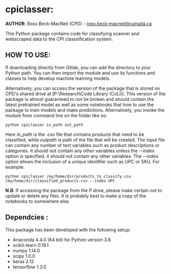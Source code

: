 # cpiclasser:
**AUTHOR**: Ross Beck-MacNeil (CPD) - ross.beck-macneil@canada.ca

This Python package contains code for classifying scanner and webscraped data to the CPI classsification system.

## HOW TO USE:
If downloading directly from Gitlab, you can add the directory to your Python path. You can then import the module
and use its functions and classes to help develop machine learning models. 

Alternatively, you can access the version of the package that is stored on CPD's
shared drive at [P:\Research\Code Library (CoLi)]. This version of the package
is almost guaranteed to not be broken and should contain the latest pretrained
model as well as some notebooks that how to use the package to train models and
make predictions. Alternatively, you invoke the module from command line on the folder like so:

```
python cpiclasser in_path out_path
```

Here *in_path* is the .csv file that contains products that need to be classified, while *outpath* is path
of the file that will be created. The input file can contain any number of text variables such as product descriptions
or categories. It should not contain any other variables unless the *--index* option is specified, it should not contain any other variables.
The *--index* option allows the inclusion of a unique identifier such as UPC or SKU. For example:

```
python cpiclasser /my/home/dir/products_to_classify.csv /my/home/dir/classified_products.csv --index UPC
```

**N.B**: If accessing the package from the P drive, please make certain not
to update or delete any files. It is probably best to make a copy of the notebooks
to somewhere else.

## Dependcies :
This package has been developed with the following setup:
* Anaconda 4.4.0 (64 bit) for Python version 3.6 
* scikit-learn 0.19.1 
* numpy 1.14.0
* scipy 1.0.0
* keras 2.12
* tensorflow 1.3.0